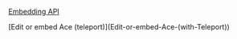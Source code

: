 [Embedding API](Embedding---API)

[Edit or embed Ace (teleport)](Edit-or-embed-Ace-(with-Teleport\))